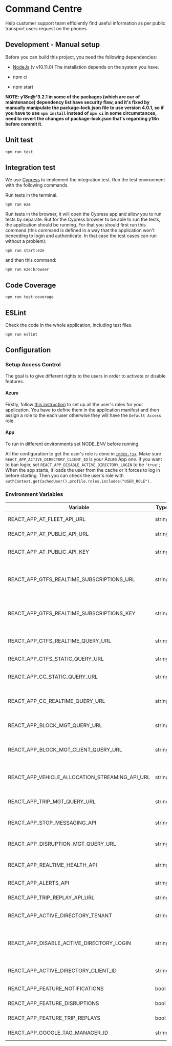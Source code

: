 # Command Centre

Help customer support team efficiently find useful information as per public transport users request on the phones.

## Development - Manual setup

Before you can build this project, you need the following dependencies:

* [NodeJs](https://nodejs.org/en/) (v v10.11.0) The installation depends on the system you have.

* npm ci
* npm start

**NOTE: y18n@^3.2.1 in some of the packages (which are our of maintenance) dependency list have security flaw, and it's fixed by manually manipulate
the package-lock.json file to use version 4.0.1, so if you have to use `npm install` instead of `npm ci` in some circumstances, need to revert the changes of package-lock.json that's regarding y18n before commit it.** 

## Unit test

```
npm run test
```

## Integration test

We use [Cypress](https://www.cypress.io/) to implement the integration test. Run the test environment with the following commands.

Run tests in the terminal.

```
npm run e2e
```

Run tests in the browser, it will open the Cypress app and allow you to run tests by separate.
But for the Cypress browser to be able to run the tests, the application should be running. For that
you should first run this command (this command is defined in a way that the application won't beneeding to login and authenticate. In that case the test cases can run without a problem):
```
npm run start:e2e
```
and then this command:
```
npm run e2e:browser
```

## Code Coverage

```
npm run test:coverage
```

## ESLint
Check the code in the whole application, including test files.

```
npm run eslint
```

## Configuration

### Setup Access Control

The goal is to give different rights to the users in order to activate or disable features.

#### Azure

Firstly, follow [this instruction](https://docs.microsoft.com/en-us/azure/architecture/multitenant-identity/app-roles#roles-using-azure-ad-app-roles) to set up all the user's roles for your application. You have to define them in the application manifest and then assign a role to the each user otherwise they will have the `Default Access` role.

#### App

To run in different environments set NODE_ENV before running.

All the configuration to get the user's role is done in [`index.jsx`](./src/index.jsx). Make sure `REACT_APP_ACTIVE_DIRECTORY_CLIENT_ID` is your Azure App one.
If you want to ban login, set `REACT_APP_DISABLE_ACTIVE_DIRECTORY_LOGIN` to be `'true'`;  
When the app starts, it loads the user from the cache or it forces to log in before starting. Then you can check the user's role with  `authContext.getCachedUser().profile.roles.includes("USER_ROLE")`.


### Environment Variables
| Variable                                      |Type| Description                                         |
|-----------------------------------------------|----|-----------------------------------------------------|
| REACT_APP_AT_FLEET_API_URL                    | string | Fleet API URL                                   |
| REACT_APP_AT_PUBLIC_API_URL                   | string | AT public API URL                               |
| REACT_APP_AT_PUBLIC_API_KEY                   | string | AT public API access key                        |
| REACT_APP_GTFS_REALTIME_SUBSCRIPTIONS_URL     | string | GTFS realtime WebSocket subscription URL        |
| REACT_APP_GTFS_REALTIME_SUBSCRIPTIONS_KEY     | string | GTFS realtime WebSocket subscription access key |
| REACT_APP_GTFS_REALTIME_QUERY_URL             | string | GTFS realtime API URL                           |
| REACT_APP_GTFS_STATIC_QUERY_URL               | string | GTFS static API                                 |
| REACT_APP_CC_STATIC_QUERY_URL                 | string | Command Centre static API URL                   |
| REACT_APP_CC_REALTIME_QUERY_URL               | string | Command Centre realtime API URL                 |
| REACT_APP_BLOCK_MGT_QUERY_URL                 | string | Block management API URL                        |
| REACT_APP_BLOCK_MGT_CLIENT_QUERY_URL          | string | Block management client API URL                 |
| REACT_APP_VEHICLE_ALLOCATION_STREAMING_API_URL| string | Vehicle allocation WebSocket API URL            |
| REACT_APP_TRIP_MGT_QUERY_URL                  | string | Trip management API URL                         |
| REACT_APP_STOP_MESSAGING_API                  | string | Stop messaging API URL                          |
| REACT_APP_DISRUPTION_MGT_QUERY_URL            | string | Disruption management API URL                   |
| REACT_APP_REALTIME_HEALTH_API                 | string | Realtime health API URL                         |
| REACT_APP_ALERTS_API                          | string | Alerts API URL                                  |
| REACT_APP_TRIP_REPLAY_API_URL                 | string | Trip replay API URL                             |
| REACT_APP_ACTIVE_DIRECTORY_TENANT             | string | Active directory tenant                         |
| REACT_APP_DISABLE_ACTIVE_DIRECTORY_LOGIN      | string | 'true' to disable Active directory login        /
| REACT_APP_ACTIVE_DIRECTORY_CLIENT_ID          | string | Active directory client ID                      |
| REACT_APP_FEATURE_NOTIFICATIONS               | bool   | Turn on notifications                           |
| REACT_APP_FEATURE_DISRUPTIONS                 | bool   | Turn on disruptions                             |
| REACT_APP_FEATURE_TRIP_REPLAYS                | bool   | Turn on trip replays                            |
| REACT_APP_GOOGLE_TAG_MANAGER_ID               | string | Google Tag Manager ID                           |
